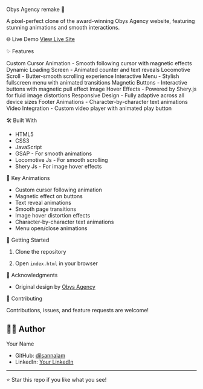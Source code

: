 Obys Agency remake 🎨

A pixel-perfect clone of the award-winning Obys Agency website, featuring stunning animations and smooth interactions.

🌐 Live Demo
[View Live Site](https://dilsannalam.github.io/obys-agency-remake/)

✨ Features

Custom Cursor Animation - Smooth following cursor with magnetic effects
Dynamic Loading Screen - Animated counter and text reveals
Locomotive Scroll - Butter-smooth scrolling experience
Interactive Menu - Stylish fullscreen menu with animated transitions
Magnetic Buttons - Interactive buttons with magnetic pull effect
Image Hover Effects - Powered by Shery.js for fluid image distortions
Responsive Design - Fully adaptive across all device sizes
Footer Animations - Character-by-character text animations
Video Integration - Custom video player with animated play button

🛠️ Built With

- HTML5
- CSS3
- JavaScript
- GSAP - For smooth animations
- Locomotive Js - For smooth scrolling
- Shery Js - For image hover effects

🎯 Key Animations

- Custom cursor following animation
- Magnetic effect on buttons
- Text reveal animations
- Smooth page transitions
- Image hover distortion effects
- Character-by-character text animations
- Menu open/close animations

🚀 Getting Started

1. Clone the repository

2. Open `index.html` in your browser


🙏 Acknowledgments

- Original design by [Obys Agency](https://obys.agency/)

🤝 Contributing

Contributions, issues, and feature requests are welcome!

## 👨‍💻 Author

Your Name
- GitHub: [dilsannalam](https://github.com/dilsannalam)
- LinkedIn: [Your LinkedIn](#)

---
⭐️ Star this repo if you like what you see!
